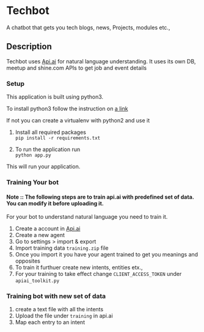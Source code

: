 # Techbot

A chatbot that gets you tech blogs, news, Projects, modules etc.,

## Description

Techbot uses [Api.ai](http://api.ai) for natural language understanding.
It uses its own DB, meetup and shine.com APIs to get job and event details

### Setup

This application is built using python3.

To install python3 follow the instruction on [a link](http://www.python.org)

If not you can create a virtualenv with python2 and use it

1.  Install all required packages  
    `pip install -r requirements.txt`

2. To run the application run  
    `python app.py`

This will run your application.

### Training Your bot

#### Note :: The following steps are to train api.ai with predefined set of data. You can modify it before uploading it.
For your bot to understand natural language you need to train it.

1. Create a account in [Api.ai](http://api.ai)
2. Create a new agent
3. Go to settings > import & export 
4. Import training data `training.zip` file
5. Once you import it you have your agent trained to get you meanings and opposites
6. To train it furthuer create new intents, entities etx.,
7. For your training to take effect change `CLIENT_ACCESS_TOKEN` under `apiai_toolkit.py`

### Training bot with new set of data

1. create a text file with all the intents
2. Upload the file under `training` in api.ai
3. Map each entry to an intent

